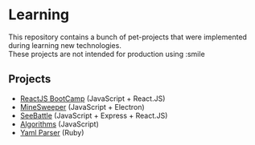 # Learning
This repository contains a bunch of pet-projects that were implemented during learning new technologies.  
These projects are not intended for production using :smile

## Projects
- [ReactJS BootCamp](react-bootcamp-typescript/README.md) (JavaScript + React.JS)
- [MineSweeper](minesweeper-javascript/README.md) (JavaScript + Electron)
- [SeeBattle](seebattle-javascript/README.md) (JavaScript + Express + React.JS)
- [Algorithms](algorithms-javascript/README.md) (JavaScript)
- [Yaml Parser](yaml-parser-ruby/README.md) (Ruby)
